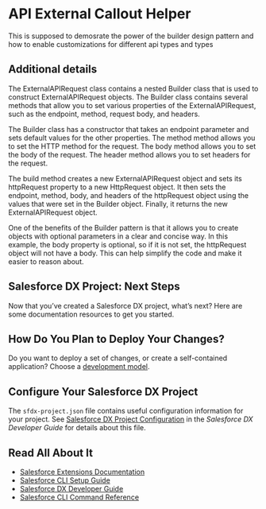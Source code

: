 # API External Callout Helper

This is supposed to demosrate the power of the builder design pattern and how to enable customizations for different api types and types

## Additional details

The ExternalAPIRequest class contains a nested Builder class that is used to construct ExternalAPIRequest objects. The Builder class contains several methods that allow you to set various properties of the ExternalAPIRequest, such as the endpoint, method, request body, and headers.

The Builder class has a constructor that takes an endpoint parameter and sets default values for the other properties. The method method allows you to set the HTTP method for the request. The body method allows you to set the body of the request. The header method allows you to set headers for the request.

The build method creates a new ExternalAPIRequest object and sets its httpRequest property to a new HttpRequest object. It then sets the endpoint, method, body, and headers of the httpRequest object using the values that were set in the Builder object. Finally, it returns the new ExternalAPIRequest object.

One of the benefits of the Builder pattern is that it allows you to create objects with optional parameters in a clear and concise way. In this example, the body property is optional, so if it is not set, the httpRequest object will not have a body. This can help simplify the code and make it easier to reason about.

## Salesforce DX Project: Next Steps

Now that you’ve created a Salesforce DX project, what’s next? Here are some documentation resources to get you started.

## How Do You Plan to Deploy Your Changes?

Do you want to deploy a set of changes, or create a self-contained application? Choose a [development model](https://developer.salesforce.com/tools/vscode/en/user-guide/development-models).

## Configure Your Salesforce DX Project

The `sfdx-project.json` file contains useful configuration information for your project. See [Salesforce DX Project Configuration](https://developer.salesforce.com/docs/atlas.en-us.sfdx_dev.meta/sfdx_dev/sfdx_dev_ws_config.htm) in the _Salesforce DX Developer Guide_ for details about this file.

## Read All About It

- [Salesforce Extensions Documentation](https://developer.salesforce.com/tools/vscode/)
- [Salesforce CLI Setup Guide](https://developer.salesforce.com/docs/atlas.en-us.sfdx_setup.meta/sfdx_setup/sfdx_setup_intro.htm)
- [Salesforce DX Developer Guide](https://developer.salesforce.com/docs/atlas.en-us.sfdx_dev.meta/sfdx_dev/sfdx_dev_intro.htm)
- [Salesforce CLI Command Reference](https://developer.salesforce.com/docs/atlas.en-us.sfdx_cli_reference.meta/sfdx_cli_reference/cli_reference.htm)
